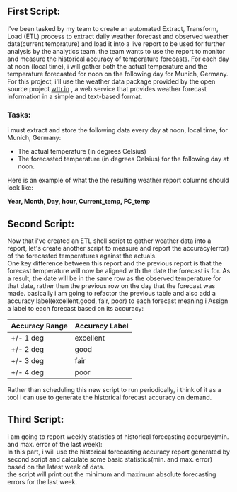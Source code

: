 ## First Script:
I've been tasked by my team to create an automated Extract, Transform, Load (ETL) process to extract daily weather forecast and observed weather data(current temprature) and load it into a live report to be used for further analysis by the analytics team. the team wants to use the report to monitor and measure the historical accuracy of temperature forecasts. For each day at noon (local time), i will gather both the actual temperature and the temperature forecasted for noon on the following day for Munich, Germany.
For this project, i'll use the weather data package provided by the open source project [wttr.in](wttr.in) , a web service that provides weather forecast information in a simple and text-based format.

### Tasks:
i must extract and store the following data every day at noon, local time, for Munich, Germany:

- The actual temperature (in degrees Celsius)
- The forecasted temperature (in degrees Celsius) for the following day at noon.

Here is an example of what the the resulting weather report columns should look like:

 **Year, Month, Day, hour, Current_temp, FC_temp**

 ## Second Script:

Now that i've created an ETL shell script to gather weather data into a report, let's create another script to measure and report the accuracy(error) of the forecasted temperatures against the actuals.\
One key difference between this report and the previous report is that the forecast temperature will now be aligned with the date the forecast is for. As a result, the date will be in the same row as the observed temperature for that date, rather than the previous row on the day that the forecast was made. basically i am going to refactor the previous table and also add a accuracy label(excellent,good, fair, poor) to each forecast meaning i Assign a label to each forecast based on its accuracy:

| Accuracy Range |Accuracy Label|
|-------|-------|
|+/- 1 deg	|     excellent|
+/- 2 deg	|     good|
+/- 3 deg	|    fair|
+/- 4 deg   |    poor|

Rather than scheduling this new script to run periodically, i think of it as a tool i can use to generate the historical forecast accuracy on demand.

## Third Script:
i am going to report weekly statistics of historical forecasting accuracy(min. and max. error of the last week): \
In this part, i will use the historical forecasting accuracy report generated by second script and calculate some basic statistics(min. and max. error) based on the latest week of data. \
the script will print out the minimum and maximum absolute forecasting errors for the last week.





